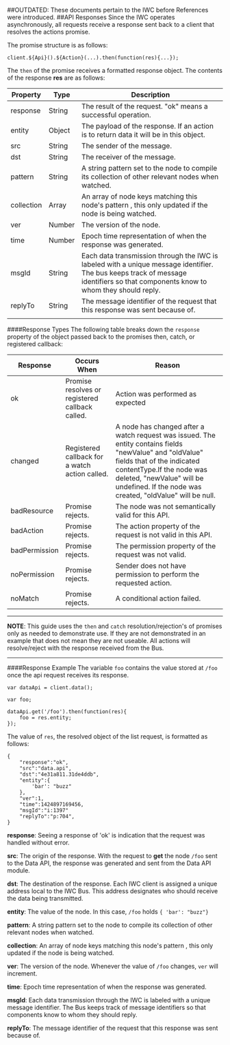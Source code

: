 ##OUTDATED: These documents pertain to the IWC before References were introduced.
##API Responses
Since the IWC operates asynchronously, all requests receive a response sent back to a client that resolves the actions
promise.

The promise structure is as follows:

```
client.${Api}().${Action}(...).then(function(res){...});
```

The `then` of the promise receives a formatted response object. The contents of the response **res** are as follows:

| Property   | Type   | Description                                                                                                                                                                        |
| ---------- | ------ | ---------------------------------------------------------------------------------------------------------------------------------------------------------------------------------- |
| response   | String | The result of the request. "ok" means a successful operation.                                                                                                                      |
| entity     | Object | The payload of the response. If an action is to return data it will be in this object.                                                                                             |
| src        | String | The sender of the message.                                                                                                                                                         |
| dst        | String | The receiver of the message.                                                                                                                                                       |
| pattern    | String |  A string pattern set to the node to compile its collection of other relevant nodes when watched.                                                                                  |
| collection | Array  |  An array of node keys matching this node's pattern , this only updated if the node is being watched.                                                                             |
| ver        | Number | The version of the node.                                                                                                                                                           |
| time       | Number |  Epoch time representation of when the response was generated.                                                                                                                     |
| msgId      | String | Each data transmission through the IWC is labeled with a unique message identifier. The bus keeps track of message identifiers so that components know to whom they should reply.  |
| replyTo    | String | The message identifier of the request that this response was sent because of.                                                                                                      |
|            |        |                                                                                                                                                                                    |


####Response Types
The following table breaks down the `response` property of the object passed back to the promises then, catch, or
registered callback:

| Response      | Occurs When                                     | Reason |
|---------------|-------------------------------------------------|--------|
| ok            | Promise resolves or registered callback called. | Action was performed as expected        |
| changed       | Registered callback for a watch action called.  | A node has changed after a watch request was issued. The entity contains fields "newValue" and "oldValue" fields that of the indicated contentType.If the node was deleted, "newValue" will be undefined. If the node was created, "oldValue" will be null.|
| badResource   | Promise rejects.                                |  The node was not semantically valid for this API.|
| badAction     | Promise rejects.                                | The action property of the request is not valid in this API.|
| badPermission | Promise rejects.                                | The permission property of the request was not valid.|
| noPermission  | Promise rejects.                                | Sender does not have permission to perform the requested action.|
| noMatch       | Promise rejects.                                | A conditional action failed.|
***

**NOTE**: This guide uses the `then` and `catch` resolution/rejection's of promises only as needed to demonstrate use.
If they are not demonstrated in an example that does not mean they are not useable. All actions will resolve/reject with
the response received from the Bus.

***

####Response Example
The variable `foo` contains the value stored at `/foo` once the api request receives its response.

```
var dataApi = client.data();

var foo;

dataApi.get('/foo').then(function(res){
    foo = res.entity;
});
```

The value of `res`, the resolved object of the list request, is formatted as follows:

```
{
    "response":"ok",
    "src":"data.api",
    "dst":"4e31a811.31de4ddb",
    "entity":{
        'bar': "buzz"
    },
    "ver":1,
    "time":1424897169456,
    "msgId":"i:1397"
    "replyTo":"p:704",
}
```

**response**: Seeing a response of 'ok' is indication that the request was handled without error.

**src**: The origin of the response. With the request to **get** the node `/foo` sent to the Data API, the
response was generated and sent from the Data API module.

**dst**: The destination of the response. Each IWC client is assigned a unique address local to the IWC Bus.
This address designates who should receive the data being transmitted.

**entity**: The value of the node. In this case, `/foo` holds `{ 'bar': "buzz"}`

**pattern**: A string pattern set to the node to compile its collection of other relevant nodes when watched.

**collection**: An array of node keys matching this node's pattern , this only updated if the node is being
 watched.

**ver**: The version of the node. Whenever the value of `/foo` changes, `ver` will increment.

**time**: Epoch time representation of when the response was generated.

**msgId**: Each data transmission through the IWC is labeled with a unique message identifier. The
Bus keeps track of message identifiers so that components know to whom they should reply.

**replyTo**: The message identifier of the request that this response was sent because of.
